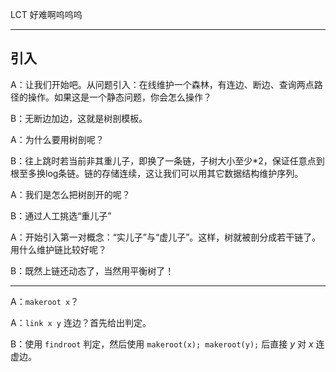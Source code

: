 LCT 好难啊呜呜呜

---------

## 引入

A：让我们开始吧。从问题引入：在线维护一个森林，有连边、断边、查询两点路径的操作。如果这是一个静态问题，你会怎么操作？

B：无断边加边，这就是树剖模板。

A：为什么要用树剖呢？

B：往上跳时若当前非其重儿子，即换了一条链，子树大小至少*2，保证任意点到根至多换log条链。链的存储连续，这让我们可以用其它数据结构维护序列。

A：我们是怎么把树剖开的呢？

B：通过人工挑选“重儿子”

A：开始引入第一对概念：“实儿子”与“虚儿子”。这样，树就被剖分成若干链了。用什么维护链比较好呢？

B：既然上链还动态了，当然用平衡树了！

-----------------

A：`makeroot x`？

A：`link x y`  连边？首先给出判定。

B：使用 `findroot` 判定，然后使用 `makeroot(x); makeroot(y);` 后直接 $y$ 对 $x$ 连虚边。